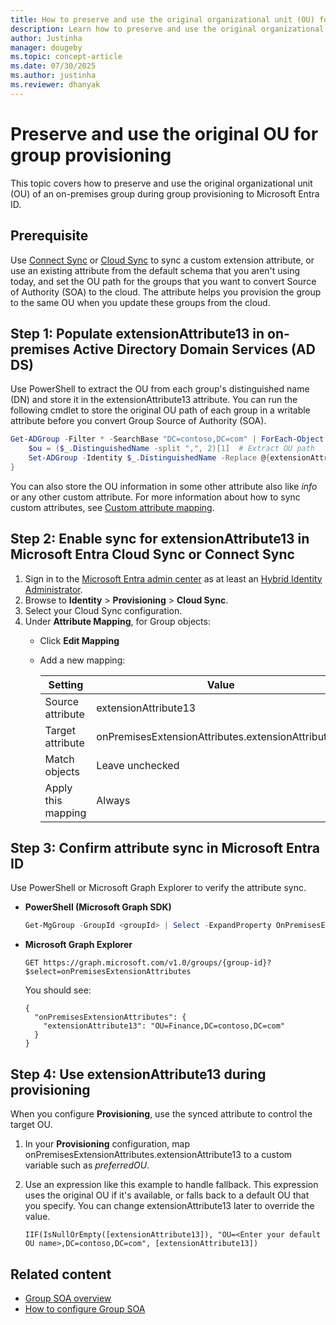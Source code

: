 ```yaml
---
title: How to preserve and use the original organizational unit (OU) for group provisioning in Microsoft Entra ID
description: Learn how to preserve and use the original organizational unit (OU) for group provisioning in Microsoft Entra ID.
author: Justinha
manager: dougeby
ms.topic: concept-article
ms.date: 07/30/2025
ms.author: justinha
ms.reviewer: dhanyak
---
```



# Preserve and use the original OU for group provisioning 

This topic covers how to preserve and use the original organizational unit (OU) of an on-premises group during group provisioning to Microsoft Entra ID. 

## Prerequisite
 
Use [Connect Sync](/entra/identity/hybrid/connect/how-to-connect-sync-feature-directory-extensions) or [Cloud Sync](/entra/identity/hybrid/cloud-sync/custom-attribute-mapping) to sync a custom extension attribute, or use an existing attribute from the default schema that you aren't using today, and set the OU path for the groups that you want to convert Source of Authority (SOA) to the cloud. The attribute helps you provision the group to the same OU when you update these groups from the cloud.

## Step 1: Populate extensionAttribute13 in on-premises Active Directory Domain Services (AD DS) 

Use PowerShell to extract the OU from each group's distinguished name (DN) and store it in the extensionAttribute13 attribute. You can run the following cmdlet to store the original OU path of each group in a writable attribute before you convert Group Source of Authority (SOA). 


```powershell
Get-ADGroup -Filter * -SearchBase "DC=contoso,DC=com" | ForEach-Object { 
    $ou = ($_.DistinguishedName -split ",", 2)[1]  # Extract OU path 
    Set-ADGroup -Identity $_.DistinguishedName -Replace @{extensionAttribute13 = $ou} 
} 
```


You can also store the OU information in some other attribute also like *info* or any other custom attribute. For more information about how to sync custom attributes, see [Custom attribute mapping](/entra/identity/hybrid/cloud-sync/tutorial-directory-extension-group-provisioning). 

## Step 2: Enable sync for extensionAttribute13 in Microsoft Entra Cloud Sync or Connect Sync 

1. Sign in to the [Microsoft Entra admin center](https://entra.microsoft.com) as at least an [Hybrid Identity Administrator](~/identity/role-based-access-control/permissions-reference.md#hybrid-identity-administrator).
1. Browse to **Identity** > **Provisioning** > **Cloud Sync**. 
2. Select your Cloud Sync configuration. 
3. Under **Attribute Mapping**, for Group objects: 
   - Click **Edit Mapping** 
   - Add a new mapping: 

     | Setting | Value |
     |---------|-------|
     | Source attribute | extensionAttribute13 |
     | Target attribute | onPremisesExtensionAttributes.extensionAttribute13|
     | Match objects | Leave unchecked |
     | Apply this mapping | Always |

## Step 3: Confirm attribute sync in Microsoft Entra ID 

Use PowerShell or Microsoft Graph Explorer to verify the attribute sync.
 

- **PowerShell (Microsoft Graph SDK)**

  ```powershell
  Get-MgGroup -GroupId <groupId> | Select -ExpandProperty OnPremisesExtensionAttributes 
  ```

- **Microsoft Graph Explorer**

  ```https
  GET https://graph.microsoft.com/v1.0/groups/{group-id}?$select=onPremisesExtensionAttributes 
  ```

  You should see: 

  ```
  { 
    "onPremisesExtensionAttributes": { 
      "extensionAttribute13": "OU=Finance,DC=contoso,DC=com" 
    } 
  } 
  ```

## Step 4: Use extensionAttribute13 during provisioning 

When you configure **Provisioning**, use the synced attribute to control the target OU. 
 
1. In your **Provisioning** configuration, map onPremisesExtensionAttributes.extensionAttribute13 to a custom variable such as *preferredOU*. 
2. Use an expression like this example to handle fallback. This expression uses the original OU if it's available, or falls back to a default OU that you specify. You can change extensionAttribute13 later to override the value. 

   ```
   IIF(IsNullOrEmpty([extensionAttribute13]), "OU=<Enter your default OU name>,DC=contoso,DC=com", [extensionAttribute13]) 
   ```

 ## Related content

 - [Group SOA overview](../concept-source-of-authority-overview.md)
 - [How to configure Group SOA](../how-to-group-source-of-authority-configure.md)